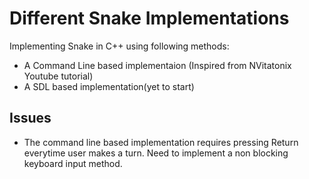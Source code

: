 # Different Snake Implementations

Implementing Snake in C++ using following methods:
*	A Command Line based implementaion (Inspired from NVitatonix Youtube tutorial)
*	A SDL based implementation(yet to start)




## Issues

* The command line based implementation requires pressing Return everytime user makes a turn. Need to implement a non blocking keyboard input method.